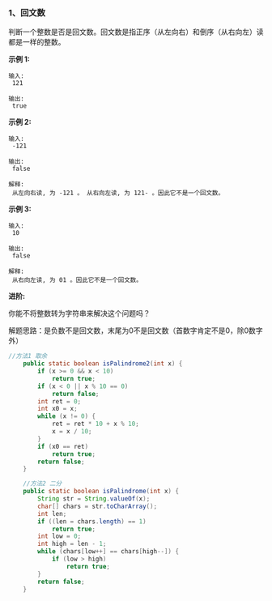 ### 1、回文数

判断一个整数是否是回文数。回文数是指正序（从左向右）和倒序（从右向左）读都是一样的整数。

**示例 1:**

```
输入:
 121

输出:
 true
```

**示例 2:**

```
输入:
 -121

输出:
 false

解释:
 从左向右读, 为 -121 。 从右向左读, 为 121- 。因此它不是一个回文数。
```

**示例 3:**

```
输入:
 10

输出:
 false

解释:
 从右向左读, 为 01 。因此它不是一个回文数。
```

**进阶:**

你能不将整数转为字符串来解决这个问题吗？

解题思路：是负数不是回文数，末尾为0不是回文数（首数字肯定不是0，除0数字外）

```java
//方法1 取余
    public static boolean isPalindrome2(int x) {
        if (x >= 0 && x < 10)
            return true;
        if (x < 0 || x % 10 == 0)
            return false;
        int ret = 0;
        int x0 = x;
        while (x != 0) {
            ret = ret * 10 + x % 10;
            x = x / 10;
        }
        if (x0 == ret)
            return true;
        return false;
    }

    //方法2 二分
    public static boolean isPalindrome(int x) {
        String str = String.valueOf(x);
        char[] chars = str.toCharArray();
        int len;
        if ((len = chars.length) == 1)
            return true;
        int low = 0;
        int high = len - 1;
        while (chars[low++] == chars[high--]) {
            if (low > high)
                return true;
        }
        return false;
    }
```



